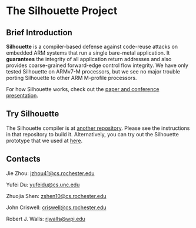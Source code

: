 # The Silhouette Project

## Brief Introduction
**Silhouette** is a compiler-based defense against code-reuse attacks on
embedded ARM systems that run a single bare-metal application.
It **guarantees** the integrity of all application return addresses and
also provides coarse-grained forward-edge control flow integrity.
We have only tested Silhouette on ARMv7-M processors, but we see no major
trouble porting Silhouette to other ARM M-profile processors.

For how Silhouette works, check out the [paper and conference
presentation](https://www.usenix.org/conference/usenixsecurity20/presentation/zhou-jie).

## Try Silhouette
The Silhouette compiler is at [another
repository](https://github.com/URSec/Silhouette-Compiler).
Please see the instructions in that repository to build it.  Alternatively,
you can try out the Silhouette prototype that we used at
[here](https://github.com/URSec/Silhouette-Evaluation).

## Contacts
Jie Zhou: jzhou41@cs.rochester.edu

Yufei Du: yufeidu@cs.unc.edu

Zhuojia Shen: zshen10@cs.rochester.edu

John Criswell: criswell@cs.rochester.edu

Robert J. Walls: rjwalls@wpi.edu
